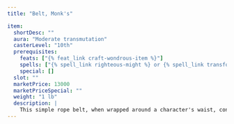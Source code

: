 ```yaml
---
title: "Belt, Monk's"

item:
  shortDesc: ""
  aura: "Moderate transmutation"
  casterLevel: "10th"
  prerequisites:
    feats: ["{% feat_link craft-wondrous-item %}"]
    spells: ["{% spell_link righteous-might %} or {% spell_link transformation %}"]
    special: []
  slot: ""
  marketPrice: 13000
  marketPriceSpecial: ""
  weight: "1 lb"
  description: |
    This simple rope belt, when wrapped around a character's waist, confers great ability in unarmed combat. The wearer's AC and unarmed damage is treated as a monk of five levels higher. If donned by a character with the Stunning Fist feat, the belt lets her make one additional stunning attack per day. If the character is not a monk, she gains the AC and unarmed damage of a 5th-level monk. This AC bonus functions just like the monk's AC bonus.
---
```

